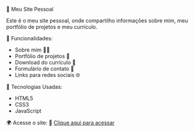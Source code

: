  🚀 Meu Site Pessoal

Este é o meu site pessoal, onde compartilho informações sobre mim, meu portfólio de projetos e meu currículo.

 📌 Funcionalidades:
- Sobre mim 🧑‍💻
- Portfólio de projetos 💼
- Download do currículo 📄
- Formulário de contato 📧
- Links para redes sociais 🌐

 🎨 Tecnologias Usadas:
- HTML5
- CSS3
- JavaScript

 🌍 Acesse o site:
🔗 [Clique aqui para acessar](bruno-modesto01.github.io)
